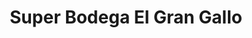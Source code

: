 ---
title: "Super Bodega El Gran Gallo"
url: /retalhuleu/super-bodega-el-gran-gallo/
shop: Supermarkt
---